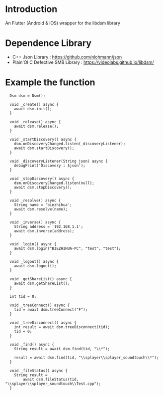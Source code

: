 # Introduction

An Flutter (Android & iOS) wrapper for the libdsm library


# Dependence Library

* C++ Json Library : https://github.com/nlohmann/json
* Plain'OI C Defective SMB Library  : https://videolabs.github.io/libdsm/

# Example the function

```
  Dsm dsm = Dsm();

  void _create() async {
    await dsm.init();
  }

  void _release() async {
    await dsm.release();
  }

  void _startDiscovery() async {
    dsm.onDiscoveryChanged.listen(_discoveryListener);
    await dsm.startDiscovery();
  }

  void _discoveryListener(String json) async {
    debugPrint('Discovery : $json');
  }

  void _stopDiscovery() async {
    dsm.onDiscoveryChanged.listen(null);
    await dsm.stopDiscovery();
  }

  void _resolve() async {
    String name = 'biezhihua';
    await dsm.resolve(name);
  }

  void _inverse() async {
    String address = '192.168.1.1';
    await dsm.inverse(address);
  }

  void _login() async {
    await dsm.login("BIEZHIHUA-PC", "test", "test");
  }

  void _logout() async {
    await dsm.logout();
  }

  void _getShareList() async {
    await dsm.getShareList();
  }

  int tid = 0;

  void _treeConnect() async {
    tid = await dsm.treeConnect("F");
  }

  void _treeDisconnect() async {
    int result = await dsm.treeDisconnect(tid);
    tid = 0;
  }

  void _find() async {
    String result = await dsm.find(tid, "\\*");

    result = await dsm.find(tid, "\\splayer\\splayer_soundtouch\\*");
  }

  void _fileStatus() async {
    String result =
        await dsm.fileStatus(tid, "\\splayer\\splayer_soundtouch\\Test.cpp");
  }
```